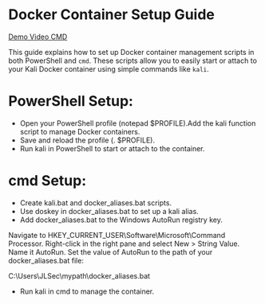 # Docker Container Setup Guide

[Demo Video CMD](demo1.mp4)

This guide explains how to set up Docker container management scripts in both PowerShell and `cmd`. These scripts allow you to easily start or attach to your Kali Docker container using simple commands like `kali`.

# PowerShell Setup:

- Open your PowerShell profile (notepad $PROFILE).Add the kali function script to manage Docker containers.
- Save and reload the profile (. $PROFILE).
- Run kali in PowerShell to start or attach to the container.

# cmd Setup:

- Create kali.bat and docker_aliases.bat scripts.
- Use doskey in docker_aliases.bat to set up a kali alias.
- Add docker_aliases.bat to the Windows AutoRun registry key.

Navigate to HKEY_CURRENT_USER\Software\Microsoft\Command Processor.
Right-click in the right pane and select New > String Value. Name it AutoRun.
Set the value of AutoRun to the path of your docker_aliases.bat file:

C:\Users\JLSec\mypath\docker_aliases.bat

- Run kali in cmd to manage the container.

